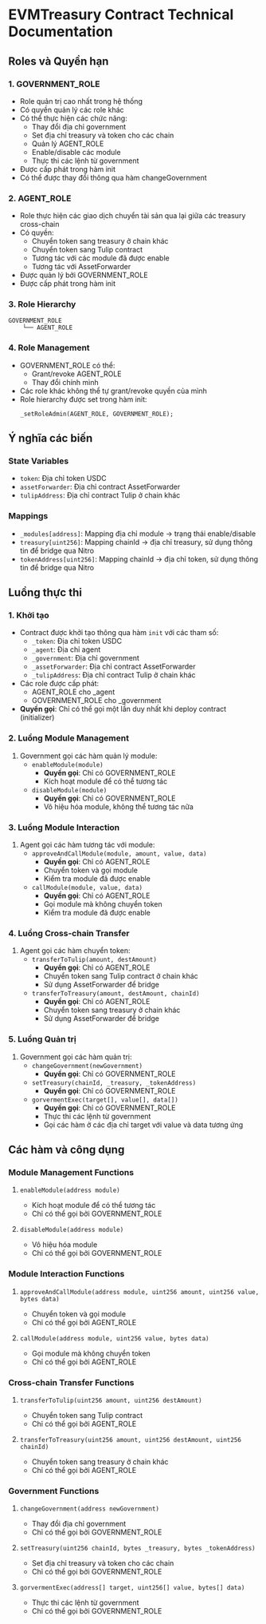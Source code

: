 # EVMTreasury Contract Technical Documentation

## Roles và Quyền hạn

### 1. GOVERNMENT_ROLE

-   Role quản trị cao nhất trong hệ thống
-   Có quyền quản lý các role khác
-   Có thể thực hiện các chức năng:
    -   Thay đổi địa chỉ government
    -   Set địa chỉ treasury và token cho các chain
    -   Quản lý AGENT_ROLE
    -   Enable/disable các module
    -   Thực thi các lệnh từ government
-   Được cấp phát trong hàm init
-   Có thể được thay đổi thông qua hàm changeGovernment

### 2. AGENT_ROLE

-   Role thực hiện các giao dịch chuyển tài sản qua lại giữa các treasury cross-chain
-   Có quyền:
    -   Chuyển token sang treasury ở chain khác
    -   Chuyển token sang Tulip contract
    -   Tương tác với các module đã được enable
    -   Tương tác với AssetForwarder
-   Được quản lý bởi GOVERNMENT_ROLE
-   Được cấp phát trong hàm init

### 3. Role Hierarchy

```
GOVERNMENT_ROLE
    └── AGENT_ROLE
```

### 4. Role Management

-   GOVERNMENT_ROLE có thể:
    -   Grant/revoke AGENT_ROLE
    -   Thay đổi chính mình
-   Các role khác không thể tự grant/revoke quyền của mình
-   Role hierarchy được set trong hàm init:
    ```solidity
    _setRoleAdmin(AGENT_ROLE, GOVERNMENT_ROLE);
    ```

## Ý nghĩa các biến

### State Variables

-   `token`: Địa chỉ token USDC
-   `assetForwarder`: Địa chỉ contract AssetForwarder
-   `tulipAddress`: Địa chỉ contract Tulip ở chain khác

### Mappings

-   `_modules[address]`: Mapping địa chỉ module -> trạng thái enable/disable
-   `treasury[uint256]`: Mapping chainId -> địa chỉ treasury, sử dụng thông tin để bridge qua Nitro
-   `tokenAddress[uint256]`: Mapping chainId -> địa chỉ token, sử dụng thông tin để bridge qua Nitro

## Luồng thực thi

### 1. Khởi tạo

-   Contract được khởi tạo thông qua hàm `init` với các tham số:
    -   `_token`: Địa chỉ token USDC
    -   `_agent`: Địa chỉ agent
    -   `_government`: Địa chỉ government
    -   `_assetForwarder`: Địa chỉ contract AssetForwarder
    -   `_tulipAddress`: Địa chỉ contract Tulip ở chain khác
-   Các role được cấp phát:
    -   AGENT_ROLE cho \_agent
    -   GOVERNMENT_ROLE cho \_government
-   **Quyền gọi**: Chỉ có thể gọi một lần duy nhất khi deploy contract (initializer)

### 2. Luồng Module Management

1. Government gọi các hàm quản lý module:
    - `enableModule(module)`
        - **Quyền gọi**: Chỉ có GOVERNMENT_ROLE
        - Kích hoạt module để có thể tương tác
    - `disableModule(module)`
        - **Quyền gọi**: Chỉ có GOVERNMENT_ROLE
        - Vô hiệu hóa module, không thể tương tác nữa

### 3. Luồng Module Interaction

1. Agent gọi các hàm tương tác với module:
    - `approveAndCallModule(module, amount, value, data)`
        - **Quyền gọi**: Chỉ có AGENT_ROLE
        - Chuyển token và gọi module
        - Kiểm tra module đã được enable
    - `callModule(module, value, data)`
        - **Quyền gọi**: Chỉ có AGENT_ROLE
        - Gọi module mà không chuyển token
        - Kiểm tra module đã được enable

### 4. Luồng Cross-chain Transfer

1. Agent gọi các hàm chuyển token:
    - `transferToTulip(amount, destAmount)`
        - **Quyền gọi**: Chỉ có AGENT_ROLE
        - Chuyển token sang Tulip contract ở chain khác
        - Sử dụng AssetForwarder để bridge
    - `transferToTreasury(amount, destAmount, chainId)`
        - **Quyền gọi**: Chỉ có AGENT_ROLE
        - Chuyển token sang treasury ở chain khác
        - Sử dụng AssetForwarder để bridge

### 5. Luồng Quản trị

1. Government gọi các hàm quản trị:
    - `changeGovernment(newGovernment)`
        - **Quyền gọi**: Chỉ có GOVERNMENT_ROLE
    - `setTreasury(chainId, _treasury, _tokenAddress)`
        - **Quyền gọi**: Chỉ có GOVERNMENT_ROLE
    - `gorvermentExec(target[], value[], data[])`
        - **Quyền gọi**: Chỉ có GOVERNMENT_ROLE
        - Thực thi các lệnh từ government
        - Gọi các hàm ở các địa chỉ target với value và data tương ứng

## Các hàm và công dụng

### Module Management Functions

1. `enableModule(address module)`

    - Kích hoạt module để có thể tương tác
    - Chỉ có thể gọi bởi GOVERNMENT_ROLE

2. `disableModule(address module)`
    - Vô hiệu hóa module
    - Chỉ có thể gọi bởi GOVERNMENT_ROLE

### Module Interaction Functions

1. `approveAndCallModule(address module, uint256 amount, uint256 value, bytes data)`

    - Chuyển token và gọi module
    - Chỉ có thể gọi bởi AGENT_ROLE

2. `callModule(address module, uint256 value, bytes data)`
    - Gọi module mà không chuyển token
    - Chỉ có thể gọi bởi AGENT_ROLE

### Cross-chain Transfer Functions

1. `transferToTulip(uint256 amount, uint256 destAmount)`

    - Chuyển token sang Tulip contract
    - Chỉ có thể gọi bởi AGENT_ROLE

2. `transferToTreasury(uint256 amount, uint256 destAmount, uint256 chainId)`
    - Chuyển token sang treasury ở chain khác
    - Chỉ có thể gọi bởi AGENT_ROLE

### Government Functions

1. `changeGovernment(address newGovernment)`

    - Thay đổi địa chỉ government
    - Chỉ có thể gọi bởi GOVERNMENT_ROLE

2. `setTreasury(uint256 chainId, bytes _treasury, bytes _tokenAddress)`

    - Set địa chỉ treasury và token cho các chain
    - Chỉ có thể gọi bởi GOVERNMENT_ROLE

3. `gorvermentExec(address[] target, uint256[] value, bytes[] data)`
    - Thực thi các lệnh từ government
    - Chỉ có thể gọi bởi GOVERNMENT_ROLE
